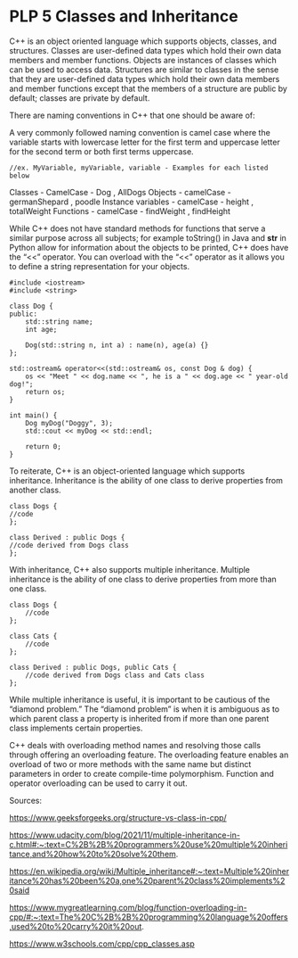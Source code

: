 # PLP 5 Classes and Inheritance


C++ is an object oriented language which supports objects, classes, and structures. Classes are user-defined data types which hold their own data members and member functions. Objects are instances of classes which can be used to access data. Structures are similar to classes in the sense that they are user-defined data types which hold their own data members and member functions except that the members of a structure are public by default; classes are private by default. 

There are naming conventions in C++ that one should be aware of:

A very commonly followed naming convention is camel case where the variable starts with lowercase letter for the first term and uppercase letter for the second term or both first terms uppercase. 


    //ex. MyVariable, myVariable, variable - Examples for each listed below



Classes - CamelCase - Dog , AllDogs
Objects - camelCase - germanShepard , poodle
Instance variables - camelCase - height , totalWeight
Functions - camelCase - findWeight , findHeight




While C++ does not have standard methods for functions that serve a similar purpose across all subjects; for example toString() in Java and __str__ in Python allow for information about the objects to be printed, C++ does have the “<<” operator. You can overload with the “<<” operator as it allows you to define a string representation for your objects. 



    #include <iostream>
    #include <string>
    
    class Dog {
    public:
        std::string name;
        int age;
    
        Dog(std::string n, int a) : name(n), age(a) {}
    };
    
    std::ostream& operator<<(std::ostream& os, const Dog & dog) {
        os << "Meet " << dog.name << ", he is a " << dog.age << " year-old dog!";
        return os;
    }
    
    int main() {
        Dog myDog("Doggy", 3);
        std::cout << myDog << std::endl;
    
        return 0;
    }




To reiterate, C++ is an object-oriented language which supports inheritance. Inheritance is the ability of one class to derive properties from another class.


    class Dogs {
    //code
    };
    
    class Derived : public Dogs {
    //code derived from Dogs class
    };



With inheritance, C++ also supports multiple inheritance. Multiple inheritance is the ability of one class to derive properties from more than one class.


    class Dogs {
        //code
    };
    
    class Cats {
        //code
    };
    
    class Derived : public Dogs, public Cats {
        //code derived from Dogs class and Cats class
    };
    



While multiple inheritance is useful, it is important to be cautious of the “diamond problem.” The “diamond problem” is when it is ambiguous as to which parent class a property is inherited from if more than one parent class implements certain properties.




C++ deals with overloading method names and resolving those calls through offering an overloading feature. The overloading feature enables an overload of two or more methods with the same name but distinct parameters in order to create compile-time polymorphism. Function and operator overloading can be used to carry it out.



Sources:

https://www.geeksforgeeks.org/structure-vs-class-in-cpp/

https://www.udacity.com/blog/2021/11/multiple-inheritance-in-c.html#:~:text=C%2B%2B%20programmers%20use%20multiple%20inheritance,and%20how%20to%20solve%20them.

https://en.wikipedia.org/wiki/Multiple_inheritance#:~:text=Multiple%20inheritance%20has%20been%20a,one%20parent%20class%20implements%20said

https://www.mygreatlearning.com/blog/function-overloading-in-cpp/#:~:text=The%20C%2B%2B%20programming%20language%20offers,used%20to%20carry%20it%20out.

https://www.w3schools.com/cpp/cpp_classes.asp



